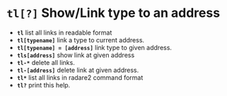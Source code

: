 <!-- TITLE: tl -->

#  **`tl[?]`** Show/Link type to an address

- **`tl`** list all links in readable format
- **`tl[typename]`** link a type to current address.
- **`tl[typename] = [address]`** link type to given address.
- **`tls[address]`** show link at given address
- **`tl-*`** delete all links.
- **`tl-[address]`** delete link at given address.
- **`tl*`** list all links in radare2 command format
- **`tl?`** print this help.